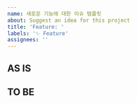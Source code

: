 ```yaml
---
name: 새로운 기능에 대한 이슈 템플릿
about: Suggest an idea for this project
title: 'Feature: '
labels: '✨ Feature'
assignees: ''
---
```


## AS IS

## TO BE
